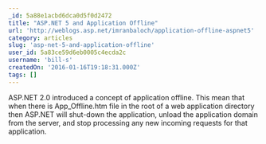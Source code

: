 ```yaml
---
_id: 5a88e1acbd6dca0d5f0d2472
title: "ASP.NET 5 and Application Offline"
url: 'http://weblogs.asp.net/imranbaloch/application-offline-aspnet5'
category: articles
slug: 'asp-net-5-and-application-offline'
user_id: 5a83ce59d6eb0005c4ecda2c
username: 'bill-s'
createdOn: '2016-01-16T19:18:31.000Z'
tags: []
---
```


ASP.NET 2.0 introduced a concept of application offline. This mean that when there is App_Offline.htm file in the root of a web application directory then ASP.NET will shut-down the application, unload the application domain from the server, and stop processing any new incoming requests for that application.
